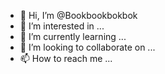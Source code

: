 - 👋 Hi, I’m @Bookbookbokbok
- 👀 I’m interested in ...
- 🌱 I’m currently learning ...
- 💞️ I’m looking to collaborate on ...
- 📫 How to reach me ...

<!---
Bookbookbokbok/Bookbookbokbok is a ✨ special ✨ repository because its `README.md` (this file) appears on your GitHub profile.
You can click the Preview link to take a look at your changes.
--->
